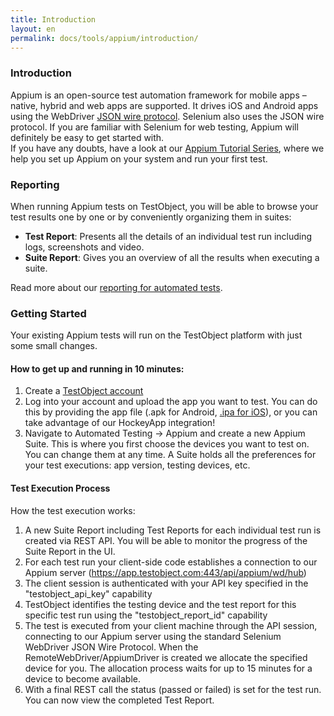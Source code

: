 ```yaml
---
title: Introduction
layout: en
permalink: docs/tools/appium/introduction/
---
```


<h3 id="introduction">Introduction</h3>

Appium is an open-source test automation framework for mobile apps &ndash; native, hybrid and web apps are supported. It drives iOS and Android apps using the WebDriver <a href="https://code.google.com/p/selenium/wiki/JsonWireProtocol" target="_blank">JSON wire protocol</a>. Selenium also uses the JSON wire protocol. If you are familiar with Selenium for web testing, Appium will definitely be easy to get started with.<br>
If you have any doubts, have a look at our <a href="/docs/guides/tutorials-appium/">Appium Tutorial Series</a>, where we help you set up Appium on your system and run your first test.

<h3 id="reporting">Reporting</h3>

When running Appium tests on TestObject, you will be able to browse your test results one by one or by conveniently organizing them in suites:

* <strong>Test Report</strong>: Presents all the details of an individual test run including logs, screenshots and video.
* <strong>Suite Report</strong>: Gives you an overview of all the results when executing a suite.

Read more about our <a href="/docs/general-reference/automation/reporting">reporting for automated tests</a>.

<h3 id="getting-started">Getting Started</h3>

Your existing Appium tests will run on the TestObject platform with just some small changes.

<h4>How to get up and running in 10 minutes:</h4>

1. Create a <a href="https://app.testobject.com/signup" target="_blank">TestObject account</a>
2. Log into your account and upload the app you want to test. You can do this by providing the app file (.apk for Android, <a href="/docs/guides/creating-ipa/">.ipa for iOS</a>), or you can take advantage of our HockeyApp integration!
3. Navigate to Automated Testing -> Appium and create a new Appium Suite. This is where you first choose the devices you want to test on. You can change them at any time. A Suite holds all the preferences for your test executions: app version, testing devices, etc.

<h4>Test Execution Process</h4>

How the test execution works:

1. A new Suite Report including Test Reports for each individual test run is created via REST API. You will be able to monitor the progress of the Suite Report in the UI.
2. For each test run your client-side code establishes a connection to our Appium server (https://app.testobject.com:443/api/appium/wd/hub)
3. The client session is authenticated with your API key specified in the "testobject_api_key" capability
4. TestObject identifies the testing device and the test report for this specific test run using the "testobject_report_id" capability
5. The test is executed from your client machine through the API session, connecting to our Appium server using the standard Selenium WebDriver JSON Wire Protocol. When the RemoteWebDriver/AppiumDriver is created we allocate the specified device for you. The allocation process waits for up to 15 minutes for a device to become available.
6. With a final REST call the status (passed or failed) is set for the test run. You can now view the completed Test Report.
